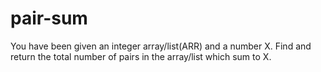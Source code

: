 # pair-sum
You have been given an integer array/list(ARR) and a number X. Find and return the total number of pairs in the array/list which sum to X.
